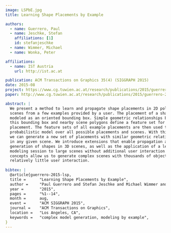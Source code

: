 ```yaml
---
image: LSPbE.jpg
title: Learning Shape Placements by Example

authors:
  - name: Guerrero, Paul
  - name: Jeschke, Stefan
    affiliations: [1]
    id: stefanjeschke
  - name: Wimmer, Michael
  - name: Wonka, Peter

affiliations:
  - name: IST Austria
    url: http://ist.ac.at

publication: ACM Transactions on Graphics 35(4) (SIGGRAPH 2015)
date: 2015-08
project: https://www.cg.tuwien.ac.at/research/publications/2015/guerrero-2015-lsp/
paper: http://www.cg.tuwien.ac.at/research/publications/2015/guerrero-2015-lsp/guerrero-2015-lsp-paper.pdf

abstract: |
  We present a method to learn and propagate shape placements in 2D polygonal
  scenes from a few examples provided by a user. The placement of a shape is
  modeled as an oriented bounding box. Simple geometric relationships between
  this bounding box and nearby scene polygons define a feature set for the
  placement. The feature sets of all example placements are then used to learn a
  probabilistic model over all possible placements and scenes. With this model
  we can generate a new set of placements with similar geometric relationships
  in any given scene. We introduce extensions that enable propagation and
  generation of shapes in 3D scenes, as well as the application of a learned
  modeling session to large scenes without additional user interaction. These
  concepts allow us to generate complex scenes with thousands of objects with
  relatively little user interaction.
  
bibtex: |
  @article{guerrero-2015-lsp,
  title =      "Learning Shape Placements by Example",
  author =     "Paul Guerrero and Stefan Jeschke and Michael Wimmer and Peter Wonka",
  year =       "2015",
  pages =      "%1--14",
  month =      aug,
  event =      "ACM SIGGRAPH 2015",
  journal =    "ACM Transactions on Graphics",
  location =   "Los Angeles, CA",
  keywords =   "complex model generation, modeling by example",
}
---
```

